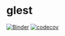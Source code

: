 # glest

[![Binder](https://mybinder.org/badge_logo.svg)](https://mybinder.org/v2/gh/aperezlebel/glest.git/HEAD?labpath=examples%2Fexample.ipynb)
[![codecov](https://codecov.io/gh/aperezlebel/glest/graph/badge.svg?token=KPDTI0WGUT)](https://codecov.io/gh/aperezlebel/glest)
